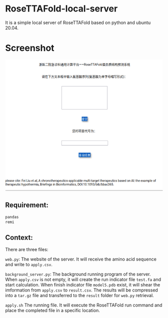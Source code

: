 # RoseTTAFold-local-server

It is a simple local server of RoseTTAFold based on python and ubuntu 20.04.

# Screenshot

![Screenshot](Figure/Screenshot.png)

## Requirement:

```
pandas
remi
```

## Context:

There are three files:

`web.py`: The website of the server. It will receive the amino acid sequence and write to `apply.csv`.

`background_server.py`: The background running program of the server.  When `apply.csv` is not empty, it will create the run indicator file `test.fa` and start calculation. When finish indicator file `model5.pdb` exist, it will shear the imformation from `apply.csv` to `result.csv`. The results will be  compressed into a `tar.gz` file and transferred to the `result` folder for `web.py` retrieval.

`apply.sh` The running file. It will execute the RoseTTAFold run command and place the completed file in a specific location.
